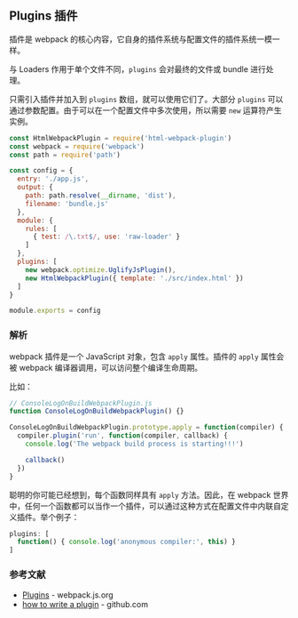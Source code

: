 ## Plugins 插件

插件是 webpack 的核心内容，它自身的插件系统与配置文件的插件系统一模一样。

与 Loaders 作用于单个文件不同，`plugins` 会对最终的文件或 bundle 进行处理。

只需引入插件并加入到 `plugins` 数组，就可以使用它们了。大部分 `plugins` 可以通过参数配置。由于可以在一个配置文件中多次使用，所以需要 `new` 运算符产生实例。

```js
const HtmlWebpackPlugin = require('html-webpack-plugin')
const webpack = require('webpack')
const path = require('path')

const config = {
  entry: './app.js',
  output: {
    path: path.resolve(__dirname, 'dist'),
    filename: 'bundle.js'
  },
  module: {
    rules: [
      { test: /\.txt$/, use: 'raw-loader' }
    ]
  },
  plugins: [
    new webpack.optimize.UglifyJsPlugin(),
    new HtmlWebpackPlugin({ template: './src/index.html' })
  ]
}

module.exports = config
```

### 解析

webpack 插件是一个 JavaScript 对象，包含 `apply` 属性。插件的 `apply` 属性会被 webpack 编译器调用，可以访问整个编译生命周期。

比如：

```js
// ConsoleLogOnBuildWebpackPlugin.js
function ConsoleLogOnBuildWebpackPlugin() {}

ConsoleLogOnBuildWebpackPlugin.prototype.apply = function(compiler) {
  compiler.plugin('run', function(compiler, callback) {
    console.log('The webpack build process is starting!!!')

    callback()
  })
}
```

聪明的你可能已经想到，每个函数同样具有 `apply` 方法。因此，在 webpack 世界中，任何一个函数都可以当作一个插件，可以通过这种方式在配置文件中内联自定义插件。举个例子：

```js
plugins: [
  function() { console.log('anonymous compiler:', this) }
]
```

### 参考文献

- [Plugins](https://webpack.js.org/concepts/plugins/) - webpack.js.org
- [how to write a plugin](https://github.com/webpack/docs/wiki/how-to-write-a-plugin) - github.com